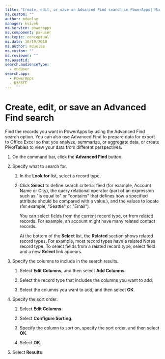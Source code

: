 ```yaml
---
title: "Create, edit, or save an Advanced Find search in PowerApps| MicrosoftDocs"
ms.custom: ""
author: mduelae
manager: kvivek
ms.service: powerapps
ms.component: pa-user
ms.topic: conceptual
ms.date: 10/19/2018
ms.author: mduelae
ms.custom: ""
ms.reviewer: ""
ms.assetid: 
search.audienceType: 
  - enduser
search.app: 
  - PowerApps
  - D365CE
---
```

# Create, edit, or save an Advanced Find search

Find the records you want in PowerApps by using the Advanced Find search option. You can also use Advanced Find to prepare data for export to Office Excel so that you analyze, summarize, or aggregate data, or create PivotTables to view your data from different perspectives.  
  
1. On the command bar, click the **Advanced Find** button.
  
2. Specify what to search for.  
  
   1.  In the **Look for** list, select a record type.  
  
   2.  Click **Select** to define search criteria: field (for example, Account Name or City), the query relational operator (part of an expression such as "is equal to" or "contains" that defines how a specified attribute should be compared with a value.), and the values to locate (for example, "Seattle" or "Email").  
  
       You can select fields from the current record type, or from related records. For example, an account might have many related contact records.  
  
       At the bottom of the **Select** list, the **Related** section shows related record types. For example, most record types have a related Notes record type. To select fields from a related record type, select field and a new **Select** link appears.  



3. Specify the columns to include in the search results.  
  
   1.  Select **Edit Columns**, and then select **Add Columns**.  
  
   2.  Select the record type that includes the columns you want to add.  
  
   3.  Select the columns you want to add, and then select **OK**.  
  
4. Specify the sort order.  
  
   1.  Select **Edit Columns**.  
  
   2.  Select **Configure Sorting**.  
  
   3.  Specify the column to sort on, specify the sort order, and then select **OK**.  
  
   4.  Select **OK**.  
  
5. Select **Results**.  
  
